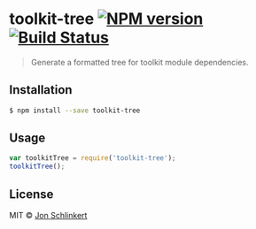 # toolkit-tree [![NPM version](https://badge.fury.io/js/toolkit-tree.svg)](https://npmjs.org/package/toolkit-tree) [![Build Status](https://travis-ci.org/jonschlinkert/toolkit-tree.svg?branch=master)](https://travis-ci.org/jonschlinkert/toolkit-tree)

> Generate a formatted tree for toolkit module dependencies.

## Installation

```sh
$ npm install --save toolkit-tree
```

## Usage

```js
var toolkitTree = require('toolkit-tree');
toolkitTree();
```

## License

MIT © [Jon Schlinkert](https://github.com/jonschlinkert)

